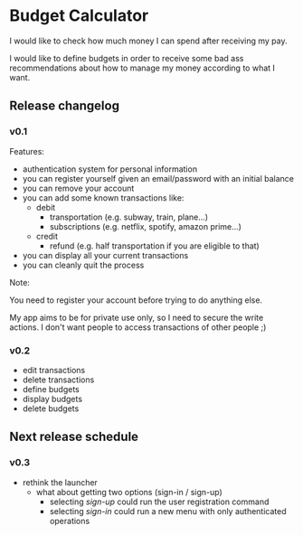 # Budget Calculator

I would like to check how much money I can spend after receiving my pay.

I would like to define budgets in order to receive some bad ass recommendations about how to manage my money according to what I want.

## Release changelog

### v0.1

Features:

- authentication system for personal information
- you can register yourself given an email/password with an initial balance
- you can remove your account
- you can add some known transactions like:
    - debit
        - transportation (e.g. subway, train, plane...)
        - subscriptions (e.g. netflix, spotify, amazon prime...)
    - credit
        - refund (e.g. half transportation if you are eligible to that)
- you can display all your current transactions
- you can cleanly quit the process

Note:

You need to register your account before trying to do anything else.

My app aims to be for private use only, so I need to secure the write actions. I don't want people to access transactions of other people ;)

### v0.2

- edit transactions
- delete transactions
- define budgets
- display budgets
- delete budgets

## Next release schedule

### v0.3

- rethink the launcher
    - what about getting two options (sign-in / sign-up)
        - selecting *sign-up* could run the user registration command
        - selecting *sign-in* could run a new menu with only authenticated operations
